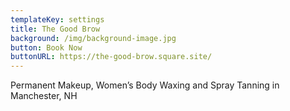 ```yaml
---
templateKey: settings
title: The Good Brow
background: /img/background-image.jpg
button: Book Now
buttonURL: https://the-good-brow.square.site/
---
```

Permanent Makeup, Women’s Body Waxing and Spray Tanning in Manchester, NH